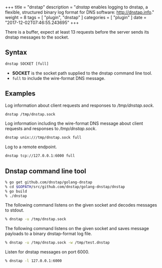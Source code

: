 +++
title = "dnstap"
description = "*dnstap* enables logging to dnstap, a flexible, structured binary log format for DNS software: http://dnstap.info."
weight = 8
tags = [ "plugin", "dnstap" ]
categories = [ "plugin" ]
date = "2017-12-02T07:46:55.243695"
+++

There is a buffer, expect at least 13 requests before the server sends its dnstap messages to the socket.

## Syntax

~~~ txt
dnstap SOCKET [full]
~~~

* **SOCKET** is the socket path supplied to the dnstap command line tool.
* `full` to include the wire-format DNS message.

## Examples

Log information about client requests and responses to */tmp/dnstap.sock*.

~~~ txt
dnstap /tmp/dnstap.sock
~~~

Log information including the wire-format DNS message about client requests and responses to */tmp/dnstap.sock*.

~~~ txt
dnstap unix:///tmp/dnstap.sock full
~~~

Log to a remote endpoint.

~~~ txt
dnstap tcp://127.0.0.1:6000 full
~~~

## Dnstap command line tool

~~~ sh
% go get github.com/dnstap/golang-dnstap
% cd $GOPATH/src/github.com/dnstap/golang-dnstap/dnstap
% go build
% ./dnstap
~~~

The following command listens on the given socket and decodes messages to stdout.

~~~ sh
% dnstap -u /tmp/dnstap.sock
~~~

The following command listens on the given socket and saves message payloads to a binary dnstap-format log file.

~~~ sh
% dnstap -u /tmp/dnstap.sock -w /tmp/test.dnstap
~~~

Listen for dnstap messages on port 6000.

~~~ sh
% dnstap -l 127.0.0.1:6000
~~~
